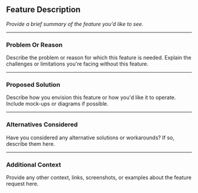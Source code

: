 ## Feature Description
*Provide a brief summary of the feature you'd like to see.*

---

### Problem Or Reason
Describe the problem or reason for which this feature is needed. Explain the challenges or limitations you're facing without this feature.

---

### Proposed Solution
Describe how you envision this feature or how you'd like it to operate. Include mock-ups or diagrams if possible.

---

### Alternatives Considered
Have you considered any alternative solutions or workarounds? If so, describe them here.

---

### Additional Context
Provide any other context, links, screenshots, or examples about the feature request here.
